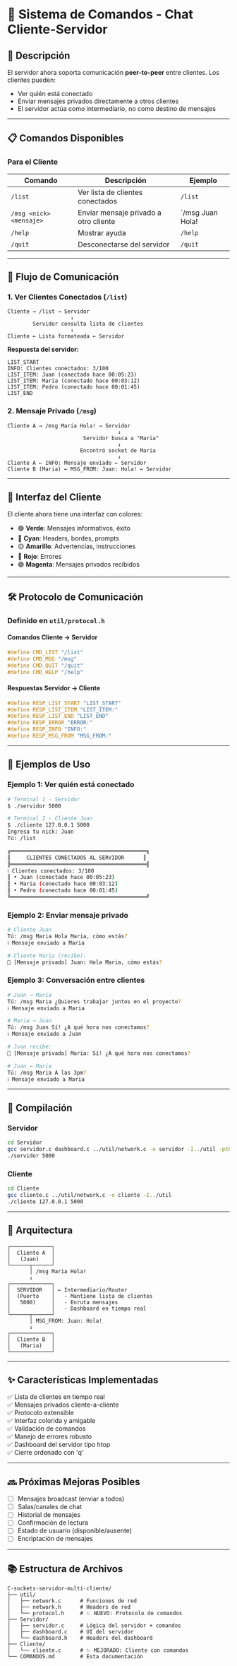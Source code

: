 # 📡 Sistema de Comandos - Chat Cliente-Servidor

## 🎯 Descripción

El servidor ahora soporta comunicación **peer-to-peer** entre clientes. Los clientes pueden:
- Ver quién está conectado
- Enviar mensajes privados directamente a otros clientes
- El servidor actúa como intermediario, no como destino de mensajes

---

## 📋 Comandos Disponibles

### Para el Cliente

| Comando | Descripción | Ejemplo |
|---------|-------------|---------|
| `/list` | Ver lista de clientes conectados | `/list` |
| `/msg <nick> <mensaje>` | Enviar mensaje privado a otro cliente | `/msg Juan Hola! |
| `/help` | Mostrar ayuda | `/help` |
| `/quit` | Desconectarse del servidor | `/quit` |

---

## 🔄 Flujo de Comunicación

### 1. Ver Clientes Conectados (`/list`)

```
Cliente → /list → Servidor
                    ↓
        Servidor consulta lista de clientes
                    ↓
Cliente ← Lista formateada ← Servidor
```

**Respuesta del servidor:**
```
LIST_START
INFO: Clientes conectados: 3/100
LIST_ITEM: Juan (conectado hace 00:05:23)
LIST_ITEM: Maria (conectado hace 00:03:12)
LIST_ITEM: Pedro (conectado hace 00:01:45)
LIST_END
```

### 2. Mensaje Privado (`/msg`)

```
Cliente A → /msg Maria Hola! → Servidor
                                   ↓
                        Servidor busca a "Maria"
                                   ↓
                       Encontró socket de Maria
                                   ↓
Cliente A ← INFO: Mensaje enviado ← Servidor
Cliente B (Maria) ← MSG_FROM: Juan: Hola! ← Servidor
```

---

## 🎨 Interfaz del Cliente

El cliente ahora tiene una interfaz con colores:

- 🟢 **Verde**: Mensajes informativos, éxito
- 🔵 **Cyan**: Headers, bordes, prompts
- 🟡 **Amarillo**: Advertencias, instrucciones
- 🔴 **Rojo**: Errores
- 🟣 **Magenta**: Mensajes privados recibidos

---

## 🛠️ Protocolo de Comunicación

### Definido en `util/protocol.h`

#### Comandos Cliente → Servidor
```c
#define CMD_LIST "/list"
#define CMD_MSG "/msg"
#define CMD_QUIT "/quit"
#define CMD_HELP "/help"
```

#### Respuestas Servidor → Cliente
```c
#define RESP_LIST_START "LIST_START"
#define RESP_LIST_ITEM "LIST_ITEM:"
#define RESP_LIST_END "LIST_END"
#define RESP_ERROR "ERROR:"
#define RESP_INFO "INFO:"
#define RESP_MSG_FROM "MSG_FROM:"
```

---

## 📝 Ejemplos de Uso

### Ejemplo 1: Ver quién está conectado

```bash
# Terminal 1 - Servidor
$ ./servidor 5000

# Terminal 2 - Cliente Juan
$ ./cliente 127.0.0.1 5000
Ingresa tu nick: Juan
Tú: /list

╔═══════════════════════════════════════════╗
║     CLIENTES CONECTADOS AL SERVIDOR      ║
╠═══════════════════════════════════════════╣
ℹ Clientes conectados: 3/100
║ • Juan (conectado hace 00:05:23)
║ • Maria (conectado hace 00:03:12)
║ • Pedro (conectado hace 00:01:45)
╚═══════════════════════════════════════════╝
```

### Ejemplo 2: Enviar mensaje privado

```bash
# Cliente Juan
Tú: /msg Maria Hola Maria, cómo estás?
ℹ Mensaje enviado a Maria

# Cliente Maria (recibe):
📩 [Mensaje privado] Juan: Hola Maria, cómo estás?
```

### Ejemplo 3: Conversación entre clientes

```bash
# Juan → Maria
Tú: /msg Maria ¿Quieres trabajar juntos en el proyecto?
ℹ Mensaje enviado a Maria

# Maria → Juan
Tú: /msg Juan Sí! ¿A qué hora nos conectamos?
ℹ Mensaje enviado a Juan

# Juan recibe:
📩 [Mensaje privado] Maria: Sí! ¿A qué hora nos conectamos?

# Juan → Maria
Tú: /msg Maria A las 3pm?
ℹ Mensaje enviado a Maria
```

---

## 🔧 Compilación

### Servidor
```bash
cd Servidor
gcc servidor.c dashboard.c ../util/network.c -o servidor -I../util -pthread
./servidor 5000
```

### Cliente
```bash
cd Cliente
gcc cliente.c ../util/network.c -o cliente -I../util
./cliente 127.0.0.1 5000
```

---

## 🚀 Arquitectura

```
┌─────────────┐
│  Cliente A  │
│   (Juan)    │
└──────┬──────┘
       │ /msg Maria Hola!
       ↓
┌─────────────┐
│  SERVIDOR   │ ← Intermediario/Router
│  (Puerto    │   - Mantiene lista de clientes
│   5000)     │   - Enruta mensajes
│             │   - Dashboard en tiempo real
└──────┬──────┘
       │ MSG_FROM: Juan: Hola!
       ↓
┌─────────────┐
│  Cliente B  │
│   (Maria)   │
└─────────────┘
```

---

## ✨ Características Implementadas

✅ Lista de clientes en tiempo real  
✅ Mensajes privados cliente-a-cliente  
✅ Protocolo extensible  
✅ Interfaz colorida y amigable  
✅ Validación de comandos  
✅ Manejo de errores robusto  
✅ Dashboard del servidor tipo htop  
✅ Cierre ordenado con 'q'  

---

## 🔜 Próximas Mejoras Posibles

- [ ] Mensajes broadcast (enviar a todos)
- [ ] Salas/canales de chat
- [ ] Historial de mensajes
- [ ] Confirmación de lectura
- [ ] Estado de usuario (disponible/ausente)
- [ ] Encriptación de mensajes

---

## 📚 Estructura de Archivos

```
C-sockets-servidor-multi-cliente/
├── util/
│   ├── network.c      # Funciones de red
│   ├── network.h      # Headers de red
│   └── protocol.h     # ✨ NUEVO: Protocolo de comandos
├── Servidor/
│   ├── servidor.c     # Lógica del servidor + comandos
│   ├── dashboard.c    # UI del servidor
│   └── dashboard.h    # Headers del dashboard
├── Cliente/
│   └── cliente.c      # ✨ MEJORADO: Cliente con comandos
└── COMANDOS.md        # Esta documentación
```

